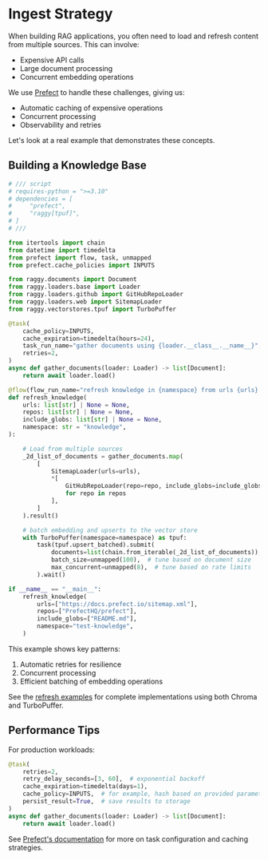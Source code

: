 # Ingest Strategy

When building RAG applications, you often need to load and refresh content from multiple sources. This can involve:
- Expensive API calls
- Large document processing
- Concurrent embedding operations

We use [Prefect](https://docs.prefect.io) to handle these challenges, giving us:

- Automatic caching of expensive operations
- Concurrent processing
- Observability and retries

Let's look at a real example that demonstrates these concepts.

## Building a Knowledge Base

```python
# /// script
# requires-python = ">=3.10"
# dependencies = [
#     "prefect",
#     "raggy[tpuf]",
# ]
# ///

from itertools import chain
from datetime import timedelta
from prefect import flow, task, unmapped
from prefect.cache_policies import INPUTS

from raggy.documents import Document
from raggy.loaders.base import Loader
from raggy.loaders.github import GitHubRepoLoader
from raggy.loaders.web import SitemapLoader
from raggy.vectorstores.tpuf import TurboPuffer

@task(
    cache_policy=INPUTS,
    cache_expiration=timedelta(hours=24),
    task_run_name="gather documents using {loader.__class__.__name__}",
    retries=2,
)
async def gather_documents(loader: Loader) -> list[Document]:
    return await loader.load()

@flow(flow_run_name="refresh knowledge in {namespace} from urls {urls} and repos {repos}")
def refresh_knowledge(
    urls: list[str] | None = None,
    repos: list[str] | None = None,
    include_globs: list[str] | None = None,
    namespace: str = "knowledge",
):

    # Load from multiple sources
    _2d_list_of_documents = gather_documents.map(
        [
            SitemapLoader(urls=urls),
            *[
                GitHubRepoLoader(repo=repo, include_globs=include_globs or ["README.md"])
                for repo in repos
            ],
        ]
    ).result()

    # batch embedding and upserts to the vector store
    with TurboPuffer(namespace=namespace) as tpuf:
        task(tpuf.upsert_batched).submit(
            documents=list(chain.from_iterable(_2d_list_of_documents)),
            batch_size=unmapped(100),  # tune based on document size
            max_concurrent=unmapped(8),  # tune based on rate limits
        ).wait()

if __name__ == "__main__":
    refresh_knowledge(
        urls=["https://docs.prefect.io/sitemap.xml"],
        repos=["PrefectHQ/prefect"],
        include_globs=["README.md"],
        namespace="test-knowledge",
    )
```

This example shows key patterns:

1. Automatic retries for resilience
2. Concurrent processing
3. Efficient batching of embedding operations

See the [refresh examples](https://github.com/zzstoatzz/raggy/tree/main/examples/refresh_vectorstore) for complete implementations using both Chroma and TurboPuffer.

## Performance Tips

For production workloads:
```python
@task(
    retries=2,
    retry_delay_seconds=[3, 60],  # exponential backoff
    cache_expiration=timedelta(days=1),
    cache_policy=INPUTS,  # for example, hash based on provided parameters
    persist_result=True,  # save results to storage
)
async def gather_documents(loader: Loader) -> list[Document]:
    return await loader.load()
```

See [Prefect's documentation](https://docs.prefect.io/latest/concepts/tasks/) for more on task configuration and caching strategies.